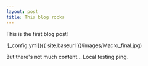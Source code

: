```yaml
---
layout: post
title: This blog rocks
---
```


This is the first blog post!

![_config.yml]({{ site.baseurl }}/images/Macro_final.jpg)

But there's not much content... Local testing ping.